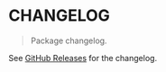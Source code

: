 # CHANGELOG

> Package changelog.

See [GitHub Releases](https://github.com/stdlib-js/array-base-mskreject-map/releases) for the changelog.